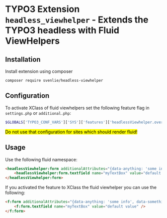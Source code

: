# TYPO3 Extension `headless_viewhelper` - Extends the TYPO3 headless with Fluid ViewHelpers

## Installation
Install extension using composer

``composer require svenlie/headless-viewhelper``

## Configuration

To activate XClass of fluid viewhelpers set the following feature flag in ``settings.php`` or ``additional.php``:
````php
$GLOBALS['TYPO3_CONF_VARS']['SYS']['features']['headlessViewhelper.overrideFluidViewHelper'] = true;
````

<mark>Do not use that configuration for sites which should render fluid!</mark>

## Usage
Use the following fluid namespace:
```html
<headlessViewhelper:form additionalAttributes="{data-anything: 'some info', data-something: 'blub'}" class="bla" action="submit" name="customer">
    <headlessViewhelper:form.textfield name="myTextBox" value="default value" />
</headlessViewhelper:form>
```

If you activated the feature to XClass the fluid viewhelper you can use the following:
```html
<f:form additionalAttributes="{data-anything: 'some info', data-something: 'blub'}" class="bla" action="submit" name="customer">
    <f:form.textfield name="myTextBox" value="default value" />
</f:form>
```

